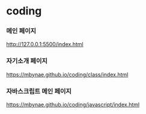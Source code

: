 # coding

### 메인 페이지
http://127.0.0.1:5500/index.html

### 자기소개 페이지
https://mbynae.github.io/coding/class/index.html   

### 자바스크립트 메인 페이지
https://mbynae.github.io/coding/javascript/index.html
